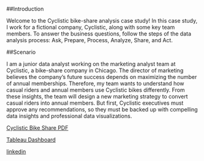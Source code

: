 ##Introduction 

Welcome to the Cyclistic bike-share analysis case study! In this case study, I work for a fictional company, Cyclistic, along with some key team members. To answer the business questions, follow the steps of the data analysis process: Ask, Prepare, Process, Analyze, Share, and Act. 

##Scenario 

I am a junior data analyst working on the marketing analyst team at Cyclistic, a bike-share company in Chicago. The director of marketing believes the company’s future success depends on maximizing the number of annual memberships. Therefore, my team wants to understand how casual riders and annual members use Cyclistic bikes differently. From these insights, the team will design a new marketing strategy to convert casual riders into annual members. But first, Cyclistic executives must approve any recommendations, so they must be backed up with compelling data insights and professional data visualizations.

[Cyclistic Bike Share PDF](https://1drv.ms/b/s!AjyLUq7ShtSnq1vGqNQh-kAjK8sB?e=Iprby4)


[Tableau Dashboard](https://public.tableau.com/views/CyclisticBikeShareProject_17086262203330/Dashboard1?:language=en-US&:sid=&:display_count=n&:origin=viz_share_link)


[linkedin](https://www.linkedin.com/in/troy-edmonds-aa107b26a/)
